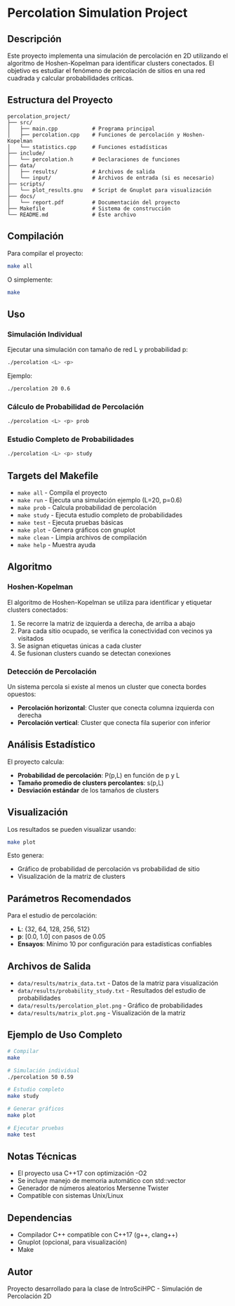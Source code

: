 # Percolation Simulation Project

## Descripción

Este proyecto implementa una simulación de percolación en 2D utilizando el algoritmo de Hoshen-Kopelman para identificar clusters conectados. El objetivo es estudiar el fenómeno de percolación de sitios en una red cuadrada y calcular probabilidades críticas.

## Estructura del Proyecto

```
percolation_project/
├── src/
│   ├── main.cpp           # Programa principal
│   ├── percolation.cpp    # Funciones de percolación y Hoshen-Kopelman
│   └── statistics.cpp     # Funciones estadísticas
├── include/
│   └── percolation.h      # Declaraciones de funciones
├── data/
│   ├── results/           # Archivos de salida
│   └── input/             # Archivos de entrada (si es necesario)
├── scripts/
│   └── plot_results.gnu   # Script de Gnuplot para visualización
├── docs/
│   └── report.pdf         # Documentación del proyecto
├── Makefile               # Sistema de construcción
└── README.md              # Este archivo
```

## Compilación

Para compilar el proyecto:

```bash
make all
```

O simplemente:

```bash
make
```

## Uso

### Simulación Individual

Ejecutar una simulación con tamaño de red L y probabilidad p:

```bash
./percolation <L> <p>
```

Ejemplo:
```bash
./percolation 20 0.6
```

### Cálculo de Probabilidad de Percolación

```bash
./percolation <L> <p> prob
```

### Estudio Completo de Probabilidades

```bash
./percolation <L> <p> study
```

## Targets del Makefile

- `make all` - Compila el proyecto
- `make run` - Ejecuta una simulación ejemplo (L=20, p=0.6)
- `make prob` - Calcula probabilidad de percolación
- `make study` - Ejecuta estudio completo de probabilidades
- `make test` - Ejecuta pruebas básicas
- `make plot` - Genera gráficos con gnuplot
- `make clean` - Limpia archivos de compilación
- `make help` - Muestra ayuda

## Algoritmo

### Hoshen-Kopelman

El algoritmo de Hoshen-Kopelman se utiliza para identificar y etiquetar clusters conectados:

1. Se recorre la matriz de izquierda a derecha, de arriba a abajo
2. Para cada sitio ocupado, se verifica la conectividad con vecinos ya visitados
3. Se asignan etiquetas únicas a cada cluster
4. Se fusionan clusters cuando se detectan conexiones

### Detección de Percolación

Un sistema percola si existe al menos un cluster que conecta bordes opuestos:
- **Percolación horizontal**: Cluster que conecta columna izquierda con derecha
- **Percolación vertical**: Cluster que conecta fila superior con inferior

## Análisis Estadístico

El proyecto calcula:

- **Probabilidad de percolación**: P(p,L) en función de p y L
- **Tamaño promedio de clusters percolantes**: s(p,L)
- **Desviación estándar** de los tamaños de clusters

## Visualización

Los resultados se pueden visualizar usando:

```bash
make plot
```

Esto genera:
- Gráfico de probabilidad de percolación vs probabilidad de sitio
- Visualización de la matriz de clusters

## Parámetros Recomendados

Para el estudio de percolación:
- **L**: {32, 64, 128, 256, 512}
- **p**: [0.0, 1.0] con pasos de 0.05
- **Ensayos**: Mínimo 10 por configuración para estadísticas confiables

## Archivos de Salida

- `data/results/matrix_data.txt` - Datos de la matriz para visualización
- `data/results/probability_study.txt` - Resultados del estudio de probabilidades
- `data/results/percolation_plot.png` - Gráfico de probabilidades
- `data/results/matrix_plot.png` - Visualización de la matriz

## Ejemplo de Uso Completo

```bash
# Compilar
make

# Simulación individual
./percolation 50 0.59

# Estudio completo
make study

# Generar gráficos
make plot

# Ejecutar pruebas
make test
```

## Notas Técnicas

- El proyecto usa C++17 con optimización -O2
- Se incluye manejo de memoria automático con std::vector
- Generador de números aleatorios Mersenne Twister
- Compatible con sistemas Unix/Linux

## Dependencias

- Compilador C++ compatible con C++17 (g++, clang++)
- Gnuplot (opcional, para visualización)
- Make

## Autor

Proyecto desarrollado para la clase de IntroSciHPC - Simulación de Percolación 2D